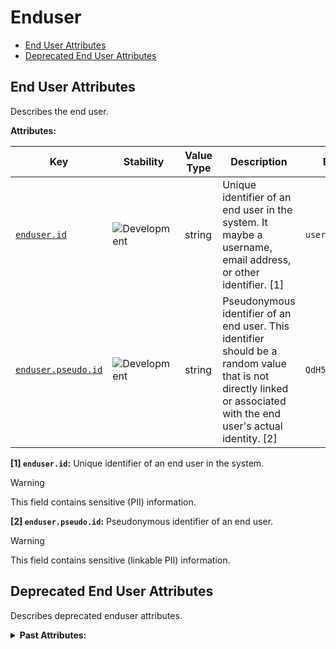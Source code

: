 <!-- NOTE: THIS FILE IS AUTOGENERATED. DO NOT EDIT BY HAND. -->
<!-- see templates/registry/markdown/attribute_namespace.md.j2 -->

# Enduser

- [End User Attributes](#end-user-attributes)
- [Deprecated End User Attributes](#deprecated-end-user-attributes)

## End User Attributes

Describes the end user.

**Attributes:**

| Key | Stability | Value Type | Description | Example Values |
|---|---|---|---|---|
| <a id="enduser-id" href="#enduser-id">`enduser.id`</a> | ![Development](https://img.shields.io/badge/-development-blue) | string | Unique identifier of an end user in the system. It maybe a username, email address, or other identifier. [1] | `username` |
| <a id="enduser-pseudo-id" href="#enduser-pseudo-id">`enduser.pseudo.id`</a> | ![Development](https://img.shields.io/badge/-development-blue) | string | Pseudonymous identifier of an end user. This identifier should be a random value that is not directly linked or associated with the end user's actual identity. [2] | `QdH5CAWJgqVT4rOr0qtumf` |

**[1] `enduser.id`:** Unique identifier of an end user in the system.

> [!Warning]
> This field contains sensitive (PII) information.

**[2] `enduser.pseudo.id`:** Pseudonymous identifier of an end user.

> [!Warning]
> This field contains sensitive (linkable PII) information.

## Deprecated End User Attributes

Describes deprecated enduser attributes.

<details>
<summary><b>Past Attributes:</b></summary>

| Key | Type | Summary | Example Values | Deprecation Explanation |
|---|---|---|---|---|
| <a id="enduser-role" href="#enduser-role">`enduser.role`</a> | string | Deprecated, use `user.roles` instead. | `admin` |  Use `user.roles` instead.  |
| <a id="enduser-scope" href="#enduser-scope">`enduser.scope`</a> | string | Deprecated, no replacement at this time. | `read:message, write:files` |  Removed, no replacement at this time.  |

</details>
